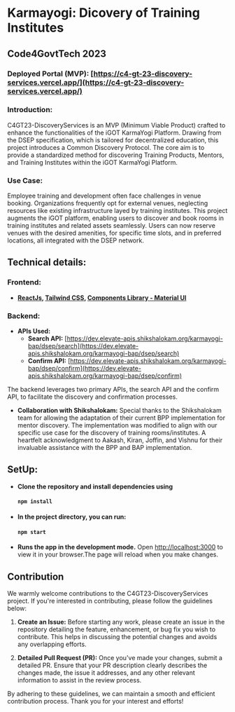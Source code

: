 # Karmayogi: Dicovery of Training Institutes

## Code4GovtTech 2023

### Deployed Portal (MVP): [https://c4-gt-23-discovery-services.vercel.app/](https://c4-gt-23-discovery-services.vercel.app/)

### Introduction:

C4GT23-DiscoveryServices is an MVP (Minimum Viable Product) crafted to enhance the functionalities of the iGOT KarmaYogi Platform. Drawing from the DSEP specification, which is tailored for decentralized education, this project introduces a Common Discovery Protocol. The core aim is to provide a standardized method for discovering Training Products, Mentors, and Training Institutes within the iGOT KarmaYogi Platform.

### Use Case:

Employee training and development often face challenges in venue booking. Organizations frequently opt for external venues, neglecting resources like existing infrastructure layed by training institutes. This project augments the iGOT platform, enabling users to discover and book rooms in training institutes and related assets seamlessly. Users can now reserve venues with the desired amenities, for specific time slots, and in preferred locations, all integrated with the DSEP network.

## Technical details:

### Frontend:

- **[ReactJs](https://react.dev/), [Tailwind CSS](https://tailwindcss.com/), [Components Library - Material UI](https://mui.com/material-ui/)**

### Backend:

- **APIs Used:**
  - **Search API:** [https://dev.elevate-apis.shikshalokam.org/karmayogi-bap/dsep/search](https://dev.elevate-apis.shikshalokam.org/karmayogi-bap/dsep/search)
  - **Confirm API:** [https://dev.elevate-apis.shikshalokam.org/karmayogi-bap/dsep/confirm](https://dev.elevate-apis.shikshalokam.org/karmayogi-bap/dsep/confirm)

The backend leverages two primary APIs, the search API and the confirm API, to facilitate the discovery and confirmation processes.

- **Collaboration with Shikshalokam:** Special thanks to the Shikshalokam team for allowing the adaptation of their current BPP implementation for mentor discovery. The implementation was modified to align with our specific use case for the discovery of training rooms/institutes. A heartfelt acknowledgment to Aakash, Kiran, Joffin, and Vishnu for their invaluable assistance with the BPP and BAP implementation.

## SetUp:

- **Clone the repository and install dependencies using**

  #### `npm install`

- **In the project directory, you can run:**

  #### `npm start`

- **Runs the app in the development mode.**
  Open [http://localhost:3000](http://localhost:3000) to view it in your browser.The page will reload when you make changes.

## Contribution

We warmly welcome contributions to the C4GT23-DiscoveryServices project. If you're interested in contributing, please follow the guidelines below:

1. **Create an Issue:** Before starting any work, please create an issue in the repository detailing the feature, enhancement, or bug fix you wish to contribute. This helps in discussing the potential changes and avoids any overlapping efforts.

2. **Detailed Pull Request (PR):** Once you've made your changes, submit a detailed PR. Ensure that your PR description clearly describes the changes made, the issue it addresses, and any other relevant information to assist in the review process.

By adhering to these guidelines, we can maintain a smooth and efficient contribution process. Thank you for your interest and efforts!
